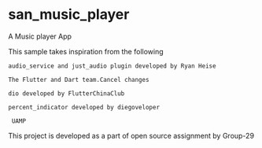 # san_music_player

A Music player App

This sample takes inspiration from the following

    audio_service and just_audio plugin developed by Ryan Heise

    The Flutter and Dart team.Cancel changes

    dio developed by FlutterChinaClub

    percent_indicator developed by diegoveloper

     UAMP

This project is developed as a part of open source assignment by Group-29 